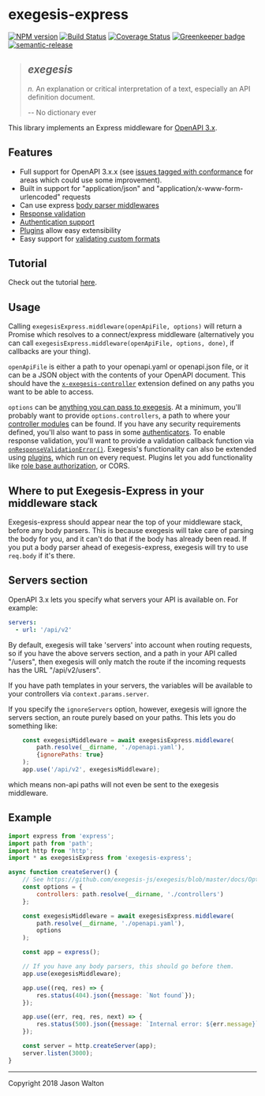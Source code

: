 # exegesis-express

[![NPM version](https://badge.fury.io/js/exegesis-express.svg)](https://npmjs.org/package/exegesis-express)
[![Build Status](https://travis-ci.org/exegesis-js/exegesis-express.svg)](https://travis-ci.org/exegesis-js/exegesis-express)
[![Coverage Status](https://coveralls.io/repos/exegesis-js/exegesis-express/badge.svg)](https://coveralls.io/r/exegesis-js/exegesis-express)
[![Greenkeeper badge](https://badges.greenkeeper.io/exegesis-js/exegesis-express.svg)](https://greenkeeper.io/)
[![semantic-release](https://img.shields.io/badge/%20%20%F0%9F%93%A6%F0%9F%9A%80-semantic--release-e10079.svg)](https://github.com/semantic-release/semantic-release)

> ## *exegesis*
>
> *n.* An explanation or critical interpretation of a text, especially an
> API definition document.
>
> -- No dictionary ever

This library implements an Express middleware for
[OpenAPI 3.x](https://github.com/OAI/OpenAPI-Specification/blob/master/versions/3.0.1.md#requestBodyObject).

## Features

* Full support for OpenAPI 3.x.x (see [issues tagged with conformance](https://github.com/exegesis-js/exegesis/issues?q=is%3Aissue+is%3Aopen+label%3Aconformance) for areas which could use some improvement).
* Built in support for "application/json" and "application/x-www-form-urlencoded" requests
* Can use express [body parser middlewares](https://github.com/exegesis-js/exegesis/blob/master/docs/Options.md#mimetypeparsers)
* [Response validation](https://github.com/exegesis-js/exegesis/blob/master/docs/Options.md#onresponsevalidationerror)
* [Authentication support](https://github.com/exegesis-js/exegesis/blob/master/docs/OAS3%20Security.md)
* [Plugins](https://github.com/exegesis-js/exegesis/tree/master/docs) allow easy extensibility
* Easy support for [validating custom formats](https://github.com/exegesis-js/exegesis/blob/master/docs/Options.md#customformats)

## Tutorial

Check out the tutorial [here](https://github.com/exegesis-js/exegesis/blob/master/docs/Tutorial.md).

## Usage

Calling `exegesisExpress.middleware(openApiFile, options)` will return a Promise
which resolves to a connect/express middleware (alternatively you can call
`exegesisExpress.middleware(openApiFile, options, done)`, if callbacks are your
thing).

`openApiFile` is either a path to your openapi.yaml or openapi.json file,
or it can be a JSON object with the contents of your OpenAPI document.  This
should have the [`x-exegesis-controller`](https://github.com/exegesis-js/exegesis/blob/master/docs/OAS3%20Specification%20Extensions.md)
extension defined on any paths you want to be able to access.

`options` can be [anything you can pass to exegesis](https://github.com/exegesis-js/exegesis/blob/master/docs/Options.md).  At a
minimum, you'll probably want to provide `options.controllers`, a path to where
your [controller modules](https://github.com/exegesis-js/exegesis/blob/master/docs/Exegesis%20Controllers.md)
can be found.  If you have any security requirements defined, you'll also
want to pass in some [authenticators](https://github.com/exegesis-js/exegesis/blob/master/docs/OAS3%20Security.md).
To enable response validation, you'll want to provide a validation callback
function via [`onResponseValidationError()`](https://github.com/exegesis-js/exegesis/blob/master/docs/Options.md#onresponsevalidationerror).
Exegesis's functionality can also be extended using [plugins](https://github.com/exegesis-js/exegesis/tree/master/docs),
which run on every request.  Plugins let you add functionality like
[role base authorization](https://github.com/exegesis-js/exegesis-plugin-roles),
or CORS.

## Where to put Exegesis-Express in your middleware stack

Exegesis-express should appear near the top of your middleware stack, before
any body parsers.  This is because exegesis will take care of parsing the body
for you, and it can't do that if the body has already been read.  If you put
a body parser ahead of exegesis-express, exegesis will try to use `req.body`
if it's there.

## Servers section

OpenAPI 3.x lets you specify what servers your API is available on.  For example:

```yaml
servers:
  - url: '/api/v2'
```

By default, exegesis will take 'servers' into account when routing requests,
so if you have the above servers section, and a path in your API called
"/users", then exegesis will only match the route if the incoming requests has
the URL "/api/v2/users".

If you have path templates in your servers, the variables will be available to
your controllers via `context.params.server`.

If you specify the `ignoreServers` option, however, exegesis will ignore the
servers section, an route purely based on your paths.  This lets you do
something like:

```js
    const exegesisMiddleware = await exegesisExpress.middleware(
        path.resolve(__dirname, './openapi.yaml'),
        {ignorePaths: true}
    );
    app.use('/api/v2', exegesisMiddleware);
```

which means non-api paths will not even be sent to the exegesis middleware.

## Example

```js
import express from 'express';
import path from 'path';
import http from 'http';
import * as exegesisExpress from 'exegesis-express';

async function createServer() {
    // See https://github.com/exegesis-js/exegesis/blob/master/docs/Options.md
    const options = {
        controllers: path.resolve(__dirname, './controllers')
    };

    const exegesisMiddleware = await exegesisExpress.middleware(
        path.resolve(__dirname, './openapi.yaml'),
        options
    );

    const app = express();

    // If you have any body parsers, this should go before them.
    app.use(exegesisMiddleware);

    app.use((req, res) => {
        res.status(404).json({message: `Not found`});
    });

    app.use((err, req, res, next) => {
        res.status(500).json({message: `Internal error: ${err.message}`});
    });

    const server = http.createServer(app);
    server.listen(3000);
}
```

---

Copyright 2018 Jason Walton
